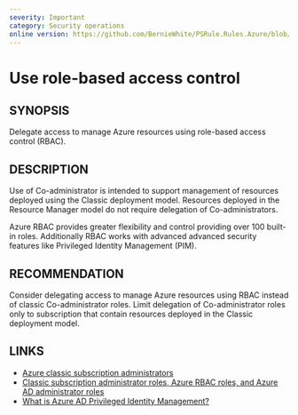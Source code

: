 ```yaml
---
severity: Important
category: Security operations
online version: https://github.com/BernieWhite/PSRule.Rules.Azure/blob/master/docs/rules/en/Azure.RBAC.CoAdministrator.md
---
```


# Use role-based access control

## SYNOPSIS

Delegate access to manage Azure resources using role-based access control (RBAC).

## DESCRIPTION

Use of Co-administrator is intended to support management of resources deployed using the Classic deployment model.
Resources deployed in the Resource Manager model do not require delegation of Co-administrators.

Azure RBAC provides greater flexibility and control providing over 100 built-in roles.
Additionally RBAC works with advanced advanced security features like Privileged Identity Management (PIM).

## RECOMMENDATION

Consider delegating access to manage Azure resources using RBAC instead of classic Co-administrator roles.
Limit delegation of Co-administrator roles only to subscription that contain resources deployed in the Classic deployment model.

## LINKS

- [Azure classic subscription administrators](https://docs.microsoft.com/en-us/azure/role-based-access-control/classic-administrators)
- [Classic subscription administrator roles, Azure RBAC roles, and Azure AD administrator roles](https://docs.microsoft.com/en-us/azure/role-based-access-control/rbac-and-directory-admin-roles)
- [What is Azure AD Privileged Identity Management?](https://docs.microsoft.com/en-us/azure/active-directory/privileged-identity-management/pim-configure)

